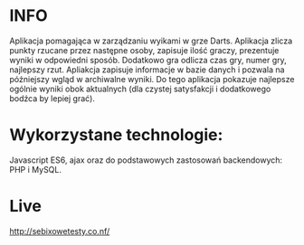 # INFO 
Aplikacja pomagająca w zarządzaniu wyikami w grze Darts. Aplikacja zlicza punkty rzucane przez następne osoby, zapisuje ilość graczy, prezentuje wyniki w odpowiedni sposób. Dodatkowo gra odlicza czas gry, numer gry, najlepszy rzut. Apliakcja zapisuje informacje w bazie danych i pozwala na późniejszy wgląd w archiwalne wyniki. Do tego aplikacja pokazuje najlepsze ogólnie wyniki obok aktualnych (dla czystej satysfakcji i dodatkowego bodźca by lepiej grać). 

# Wykorzystane technologie:
Javascript ES6, ajax oraz do podstawowych zastosowań backendowych:  PHP i MySQL.

# Live
http://sebixowetesty.co.nf/
